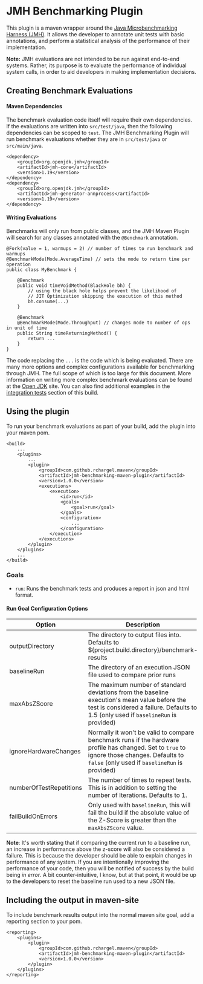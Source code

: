 # JMH Benchmarking Plugin

This plugin is a maven wrapper around the 
[Java Microbenchmarking Harness (JMH)](https://openjdk.java.net/projects/code-tools/jmh/). It 
allows the developer to annotate unit tests with basic annotations, and perform a 
statistical analysis of the performance of their implementation. 

**Note:** JMH evaluations are not intended to be run against end-to-end systems. Rather, its
purpose is to evaluate the performance of individual system calls, in order to aid 
developers in making implementation decisions.

## Creating Benchmark Evaluations

#### Maven Dependencies

The benchmark evaluation code itself will require their own dependencies. 
If the evaluations are written into `src/test/java`, then the following dependencies
can be scoped to `test`. The JMH Benchmarking Plugin will run benchmark evaluations
whether they are in `src/test/java` or `src/main/java`. 

    <dependency>
        <groupId>org.openjdk.jmh</groupId>
        <artifactId>jmh-core</artifactId>
        <version>1.19</version>
    </dependency>
    <dependency>
        <groupId>org.openjdk.jmh</groupId>
        <artifactId>jmh-generator-annprocess</artifactId>
        <version>1.19</version>
    </dependency>

#### Writing Evaluations

Benchmarks will only run from public classes, and the JMH Maven Plugin will search
for any classes annotated with the `@Benchmark` annotation.

    @Fork(value = 1, warmups = 2) // number of times to run benchmark and warmups
    @BenchmarkMode(Mode.AverageTime) // sets the mode to return time per operation
    public class MyBenchmark {
        
        @Benchmark
        public void timeVoidMethod(BlackHole bh) {
            // using the black hole helps prevent the likelihood of 
            // JIT Optimization skipping the execution of this method
            bh.consume(...)
        }
        
        @Benchmark
        @BenchmarkMode(Mode.Throughput) // changes mode to number of ops in unit of time
        public String timeReturningMethod() {
            return ...
        }
    }
    
The code replacing the `...` is the code which is being evaluated. There are many more
options and complex configurations available for benchmarking through JMH. The full 
scope of which is too large for this document. More information on writing more complex 
benchmark evaluations can be found at the 
[Open JDK](https://openjdk.java.net/projects/code-tools/jmh/) site. You can also find 
additional examples in the [integration tests](src/it) section of this build.

## Using the plugin

To run your benchmark evaluations as part of your build, add the plugin into your maven pom.

    <build>
        ...
        <plugins>
            ...
            <plugin>
                <groupId>com.github.rchargel.maven</groupId>
                <artifactId>jmh-benchmarking-maven-plugin</artifactId>
                <version>1.0.0</version>
                <executions>
                    <execution>
                        <id>run</id>
                        <goals>
                            <goal>run</goal>
                        </goals>
                        <configuration>
                            ...
                        </configuration>
                    </execution>
                </executions>
            </plugin>
        </plugins>
        ...
    </build>
    
### Goals

* `run`: Runs the benchmark tests and produces a report in json and html format.
    
#### Run Goal Configuration Options

| Option                  | Description                                                                                                                                                                                   |
|-------------------------|-----------------------------------------------------------------------------------------------------------------------------------------------------------------------------------------------|
| outputDirectory         | The directory to output files into. Defaults to ${project.build.directory}/benchmark-results                                                                                                  |
| baselineRun             | The directory of an execution JSON file used to compare prior runs                                                                                                                            |
| maxAbsZScore            | The maximum number of standard deviations from the baseline execution's mean value before the test is considered a failure. Defaults to 1.5 (only used if `baselineRun` is provided)          |
| ignoreHardwareChanges   | Normally it won't be valid to compare benchmark runs if the hardware profile has changed. Set to `true` to ignore those changes. Defaults to `false` (only used if `baselineRun` is provided) |
| numberOfTestRepetitions | The number of times to repeat tests. This is in addition to setting the number of Iterations. Defaults to 1.                                                                                  |
| failBuildOnErrors       | Only used with `baselineRun`, this will fail the build if the absolute value of the Z-Score is greater than the `maxAbsZScore` value.                                                         |

**Note**: It's worth stating that if comparing the current run to a baseline run, an increase in performance above the z-score will also
be considered a failure. This is because the developer should be able to explain changes in performance of any system. If you are intentionally 
improving the performance of your code, then you will be notified of success by the build being _in error_. A bit counter-intuitive, I know, 
but at that point, it would be up to the developers to reset the baseline run used to a new JSON file.

## Including the output in maven-site

To include benchmark results output into the normal maven site goal, add a reporting section to your pom.

    <reporting>
        <plugins>
            <plugin>
                <groupId>com.github.rchargel.maven</groupId>
                <artifactId>jmh-benchmarking-maven-plugin</artifactId>
                <version>1.0.0</version>
            </plugin>
        </plugins>
    </reporting>
    

